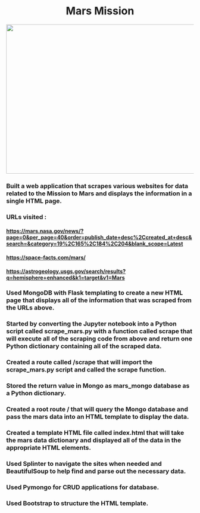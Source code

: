 # <div align="center">Mars Mission </div>                                                                 


<img src= "https://github.com/BanuNathan/web-scraping-challenge/blob/master/website.png" height = 400 width = 99999>



### Built a web application that scrapes various websites for data related to the Mission to Mars and displays the information in a single HTML page.

### URLs visited :
#### https://mars.nasa.gov/news/?page=0&per_page=40&order=publish_date+desc%2Ccreated_at+desc&search=&category=19%2C165%2C184%2C204&blank_scope=Latest
####               https://space-facts.com/mars/
####               https://astrogeology.usgs.gov/search/results?q=hemisphere+enhanced&k1=target&v1=Mars

### Used MongoDB with Flask templating to create a new HTML page that displays all of the information that was scraped from the URLs above.

### Started by converting the Jupyter notebook into a Python script called scrape_mars.py with a function called scrape that will execute all of the scraping code from above and return one Python dictionary containing all of the scraped data.

### Created a route called /scrape that will import the scrape_mars.py script and called the scrape function.

### Stored the return value in Mongo as mars_mongo database as a Python dictionary.
### Created a root route / that will query the Mongo database and pass the mars data into an HTML template to display the data.

### Created a template HTML file called index.html that will take the mars data dictionary and displayed all of the data in the appropriate HTML elements. 

### Used Splinter to navigate the sites when needed and BeautifulSoup to help find and parse out the necessary data.

### Used Pymongo for CRUD applications for database. 

### Used Bootstrap to structure the HTML template.
 

